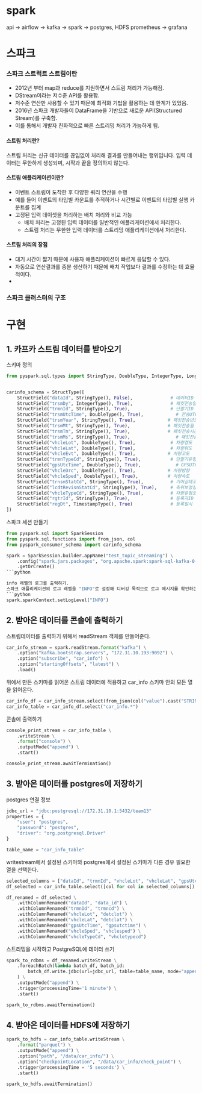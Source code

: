 # spark

api -> airflow -> kafka -> spark -> postgres, HDFS
prometheus -> grafana

# 스파크

### 스파크 스트럭트 스트림이란

- 2012년 부터 map과 reduce를 지원하면서 스트림 처리가 가능해짐.
- DStream이라는 저수준 API를 활용함.
- 저수준 연산만 사용할 수 있기 때문에 최적화 기법을 활용하는 데 한계가 있었음.
- 2016년 스파크 개발자들이 DataFrame을 기반으로 새로운 API(Structured Stream)를 구축함.
- 이를 통해서 개발자 친화적으로 빠른 스트리밍 처리가 가능하게 됨.

#### 스트림 처리란?

스트림 처리는 신규 데이터를 끊임없이 처리해 결과를 만들어내는 행위입니다. 입력 데이터는 무한하게 생성되며, 시작과 끝을 정의하지 않는다.

#### 스트림 애플리케이션이란?

- 이벤트 스트림이 도착한 후 다양한 쿼리 연산을 수행
- 예를 들어 이벤트의 타입별 카운트를 추적하거나 시간별로 이벤트의 타입별 실행 카운트를 집계
- 고정된 입력 데이셋을 처리하는 배치 처리와 비교 가능
  - 배치 처리는 고정된 입력 데이터를 일반적인 애플리케이션에서 처리한다.
  - 스트림 처리는 무한한 입력 데이터를 스트리밍 애플리케이션에서 처리한다.

#### 스트림 처리의 장점

- 대기 시간이 짧기 때문에 사용자 애플리케이션이 빠르게 응답할 수 있다.
- 자동으로 연산결과를 증분 생산하기 때문에 배치 작업보다 결과를 수정하는 데 효율적이다.
-

### 스파크 클러스터의 구조

# 구현

## 1. 카프카 스트림 데이터를 받아오기

스키마 정의

```python
from pyspark.sql.types import StringType, DoubleType, IntegerType, LongType, StructField, StructType, TimestampType


carinfo_schema = StructType([
    StructField("dataId", StringType(), False),              # 데이터ID
    StructField("trsmDy", IntegerType(), True),              # 패킷전송일
    StructField("trmnId", StringType(), True),               # 단말기ID
    StructField("trsmUtcTime", DoubleType(), True),            # 전송UTC시간
    StructField("trsmYear", StringType(), True),            # 패킷전송년도
    StructField("trsmMt", StringType(), True),              # 패킷전송월
    StructField("trsmTm", StringType(), True),              # 패킷전송시간
    StructField("trsmMs", StringType(), True),                 # 패킷전송밀리초
    StructField("vhcleLot", DoubleType(), True),             # 차량경도
    StructField("vhcleLat", DoubleType(), True),             # 차량위도
    StructField("vhcleEvt", DoubleType(), True),            # 차량고도
    StructField("trmnTypeCd", StringType(), True),           # 단말기유형코드
    StructField("gpsUtcTime", DoubleType(), True),             # GPSUTC시간
    StructField("vhcleDrc", DoubleType(), True),            # 차량방향
    StructField("vhcleSped", DoubleType(), True),           # 차량속도
    StructField("trnsmStatCd", StringType(), True),          # 기어상태코드
    StructField("lcdtRevisnStatCd", StringType(), True),     # 측위보정상태코드
    StructField("vhcleTypeCd", StringType(), True),          # 차량유형코드
    StructField("rgtrId", StringType(), True),               # 등록자ID
    StructField("regDt", TimestampType(), True)              # 등록일시
])
```

스파크 세션 만들기

````python
from pyspark.sql import SparkSession
from pyspark.sql.functions import from_json, col
from pyspark_consumer_schema import carinfo_schema

spark = SparkSession.builder.appName("test_topic_streaming") \
    .config("spark.jars.packages", "org.apache.spark:spark-sql-kafka-0-10_2.12:3.5.1,org.postgresql:postgresql:42.7.3") \
    .getOrCreate()
```python

info 레벨의 로그를 출력하기.
스파크 애플리케이션의 로그 레벨을 "INFO"로 설정해 디버깅 목적으로 로그 메시지를 확인하는 경우를 대비한다.
```python
spark.sparkContext.setLogLevel("INFO")
````

## 2. 받아온 데이터를 콘솔에 출력하기

스트림데이터를 출력하기 위해서 readStream 객체를 만들어준다.

```python
car_info_stream = spark.readStream.format("kafka") \
    .option("kafka.bootstrap.servers", "172.31.10.193:9092") \
    .option("subscribe", "car_info") \
    .option("startingOffsets", "latest") \
    .load()
```

위에서 만든 스키마를 읽어온 스트림 데이터에 적용하고 car_info 스키마 안의 모든 열을 읽어온다.

```python
car_info_df = car_info_stream.select(from_json(col("value").cast("STRING"), carinfo_schema).alias("car_info"))
car_info_table = car_info_df.select("car_info.*")
```

콘솔에 출력하기

```python
console_print_stream = car_info_table \
    .writeStream \
    .format("console") \
    .outputMode("append") \
    .start()

console_print_stream.awaitTermination()
```

## 3. 받아온 데이터를 postgres에 저장하기

postgres 연결 정보

```python
jdbc_url = "jdbc:postgresql://172.31.10.1:5432/team13"
properties = {
    "user": "postgres",
    "password": "postgres",
    "driver": "org.postgresql.Driver"
}

table_name = "car_info_table"
```

writestream에서 설정된 스키마와 postgres에서 설정된 스키마가 다른 경우 필요한 열을 선택한다.

```python
selected_columns = ["dataId", "trmnId", "vhcleLot", "vhcleLat", "gpsUtcTime", "vhcleSped", "vhcleTypeCd"]
df_selected = car_info_table.select([col for col in selected_columns])

df_renamed = df_selected \
    .withColumnRenamed("dataId", "data_id") \
    .withColumnRenamed("trmnId", "trmncd") \
    .withColumnRenamed("vhcleLot", "detclot") \
    .withColumnRenamed("vhcleLat", "detclat") \
    .withColumnRenamed("gpsUtcTime", "gpsutctime") \
    .withColumnRenamed("vhcleSped", "vhclesped") \
    .withColumnRenamed("vhcleTypeCd", "vhcletypecd")
```

스트리밍을 시작하고 PostgreSQL에 데이터 쓰기

```python
spark_to_rdbms = df_renamed.writeStream \
    .foreachBatch(lambda batch_df, batch_id:
        batch_df.write.jdbc(url=jdbc_url, table=table_name, mode="append", properties=properties)
    ) \
    .outputMode("append") \
    .trigger(processingTime='1 minute') \
    .start()

spark_to_rdbms.awaitTermination()
```

## 4. 받아온 데이터를 HDFS에 저장하기

```python
spark_to_hdfs = car_info_table.writeStream \
    .format("parquet") \
    .outputMode("append") \
    .option("path", "/data/car_info/") \
    .option("checkpointLocation", "/data/car_info/check_point") \
    .trigger(processingTime = '5 seconds') \
    .start()

spark_to_hdfs.awaitTermination()
```
